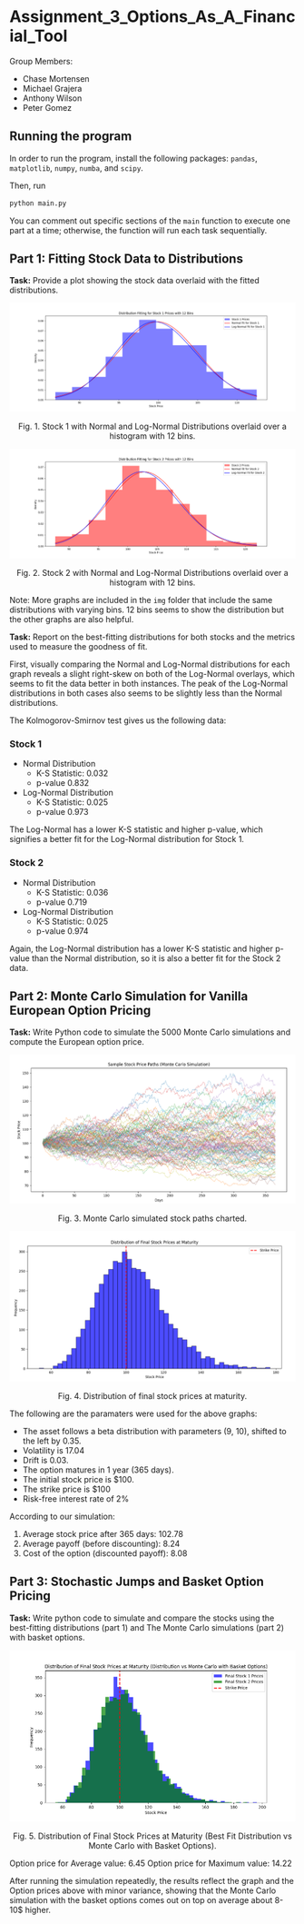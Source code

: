 # Assignment_3_Options_As_A_Financial_Tool

Group Members:
- Chase Mortensen
- Michael Grajera
- Anthony Wilson
- Peter Gomez

## Running the program

In order to run the program, install the following packages: `pandas`, `matplotlib`, `numpy`, `numba`, and `scipy`.

Then, run

```sh
python main.py
```

You can comment out specific sections of the `main` function to execute one part at a time; otherwise, the function will run each task sequentially.

## Part 1: Fitting Stock Data to Distributions

__Task:__ Provide a plot showing the stock data overlaid with the fitted distributions.

![image info](./img/stock_1_hist_12_bins.png)
<p align="center">Fig. 1. Stock 1 with Normal and Log-Normal Distributions overlaid over a histogram with 12 bins.</p>

![image info](./img/stock_2_hist_12_bins.png)
<p align="center">Fig. 2. Stock 2 with Normal and Log-Normal Distributions overlaid over a histogram with 12 bins.</p>

Note: More graphs are included in the `img` folder that include the same distributions with varying bins. 12 bins seems to show the distribution but the other graphs are also helpful.

__Task:__ Report on the best-fitting distributions for both stocks and the metrics used to measure the goodness of fit.

First, visually comparing the Normal and Log-Normal distributions for each graph reveals a slight right-skew on both of the Log-Normal overlays, which seems to fit the data better in both instances. The peak of the Log-Normal distributions in both cases also seems to be slightly less than the Normal distributions.

The Kolmogorov-Smirnov test gives us the following data:

### Stock 1
- Normal Distribution
  - K-S Statistic: 0.032
  - p-value 0.832
- Log-Normal Distribution
  - K-S Statistic: 0.025
  - p-value 0.973

The Log-Normal has a lower K-S statistic and higher p-value, which signifies a better fit for the Log-Normal distribution for Stock 1.

### Stock 2
- Normal Distribution
  - K-S Statistic: 0.036
  - p-value 0.719
- Log-Normal Distribution
  - K-S Statistic: 0.025
  - p-value 0.974

Again, the Log-Normal distribution has a lower K-S statistic and higher p-value than the Normal distribution, so it is also a better fit for the Stock 2 data.

## Part 2: Monte Carlo Simulation for Vanilla European Option Pricing

__Task:__ Write Python code to simulate the 5000 Monte Carlo simulations and compute the European option price.

![image info](./img/Monte_Carlo_Paths.png)
<p align="center">Fig. 3. Monte Carlo simulated stock paths charted.</p>

![image info](./img/Final_Stock_Prices_At_Maturity.png)
<p align="center">Fig. 4. Distribution of final stock prices at maturity.</p>

The following are the paramaters were used for the above graphs:
<ul>
<li>The asset follows a beta distribution with parameters (9, 10), shifted to the left by 0.35.</li>
<li>Volatility is 17.04 </li>
<li>Drift is 0.03.</li>
<li>The option matures in 1 year (365 days).</li>
<li>The initial stock price is $100.</li>
<li>The strike price is $100</li>
<li>Risk-free interest rate of 2%</li>
</ul>

According to our simulation:

1. Average stock price after 365 days: 102.78
2. Average payoff (before discounting): 8.24
3. Cost of the option (discounted payoff): 8.08

## Part 3: Stochastic Jumps and Basket Option Pricing

__Task:__ Write python code to simulate and compare the stocks using the best-fitting distributions (part 1) and The Monte Carlo simulations (part 2) with basket options.

![image info](./img/Monte_Carlo_Basket_vs_Best_Fit.png)
<p align="center">Fig. 5. Distribution of Final Stock Prices at Maturity (Best Fit Distribution vs Monte Carlo with Basket Options).</p>

Option price for Average value: 6.45
Option price for Maximum value: 14.22

After running the simulation repeatedly, the results reflect the graph and the Option prices above with minor variance, showing that the Monte Carlo simulation with the basket options comes out on top on average about 8-10$ higher.
